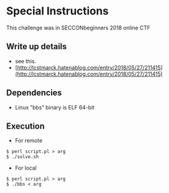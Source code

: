 # Special Instructions
This challenge was in SECCONbeginners 2018 online CTF

## Write up details
- see this.
 - [http://lcstmarck.hatenablog.com/entry/2018/05/27/211415](http://lcstmarck.hatenablog.com/entry/2018/05/27/211415)

## Dependencies
- Linux
"bbs" binary is ELF 64-bit

## Execution
- For remote
```
$ perl script.pl > arg
$ ./solve.sh
```
- For local
```
$ perl script.pl > arg
$ ./bbs < arg
```
